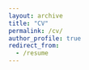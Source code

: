 ```yaml
---
layout: archive
title: "CV"
permalink: /cv/
author_profile: true
redirect_from:
  - /resume
---
```

<!-- 
<a href="/files/CV_Yan_Zhang.pdf" download>Click to Download</a>

<iframe src="/files/CV_Yan_Zhang.pdf#toolbar=0&navpanes=0&scrollbar=0" width="100%" height="1000" title="CV_Yan_Zhang" frameborder="0" allowfullscreen="true"></iframe> -->
